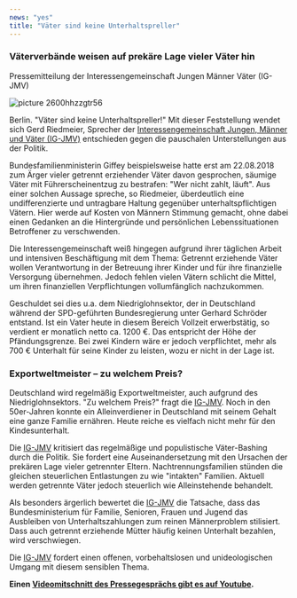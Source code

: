 ```yaml
---
news: "yes"
title: "Väter sind keine Unterhaltspreller"
---
```


<h3>Väterverbände weisen auf prekäre Lage vieler Väter hin</h3>
<p>Pressemitteilung der Interessengemeinschaft Jungen Männer Väter (IG-JMV) </p>
<p><img style="max-width: 100%" src="https://www.cuncti.net/images/picture-2600hhzzgtr56.jpg" alt="picture 2600hhzzgtr56" /></p>
<p>Berlin. "Väter sind keine Unterhaltspreller!" Mit dieser Feststellung wendet sich Gerd Riedmeier, Sprecher der <a href="https://www.ig-jungen-maenner-vaeter.de/">Interessengemeinschaft Jungen, Männer und Väter (IG-JMV)</a> entschieden gegen die pauschalen Unterstellungen aus der Politik.
</p>
<!--more-->
<p>Bundesfamilienministerin Giffey beispielsweise hatte erst am 22.08.2018 zum Ärger vieler getrennt erziehender Väter davon gesprochen, säumige Väter mit Führerscheinentzug zu bestrafen: "Wer nicht zahlt, läuft". Aus einer solchen Aussage spreche, so Riedmeier, überdeutlich eine undifferenzierte und untragbare Haltung gegenüber unterhaltspflichtigen Vätern. Hier werde auf Kosten von Männern Stimmung gemacht, ohne dabei einen Gedanken an die Hintergründe und persönlichen Lebenssituationen Betroffener zu verschwenden.&nbsp;</p>
<p>Die Interessengemeinschaft weiß hingegen aufgrund ihrer täglichen Arbeit und intensiven Beschäftigung mit dem Thema: Getrennt erziehende Väter wollen Verantwortung in der Betreuung ihrer Kinder und für ihre finanzielle Versorgung übernehmen. Jedoch fehlen vielen Vätern schlicht die Mittel, um ihren finanziellen Verpflichtungen vollumfänglich nachzukommen.</p>
<p>Geschuldet sei dies u.a. dem Niedriglohnsektor, der in Deutschland während der SPD-geführten Bundesregierung unter Gerhard Schröder entstand. Ist ein Vater heute in diesem Bereich Vollzeit erwerbstätig, so verdient er monatlich netto ca. 1200 €. Das entspricht der Höhe der Pfändungsgrenze. Bei zwei Kindern wäre er jedoch verpflichtet, mehr als 700 € Unterhalt für seine Kinder zu leisten, wozu er nicht in der Lage ist.</p>
<h3>Exportweltmeister – zu welchem Preis?</h3>
<p>Deutschland wird regelmäßig Exportweltmeister, auch aufgrund des Niedriglohnsektors. "Zu welchem Preis?" fragt die <a href="https://www.ig-jungen-maenner-vaeter.de/">IG-JMV</a>. Noch in den 50er-Jahren konnte ein Alleinverdiener in Deutschland mit seinem Gehalt eine ganze Familie ernähren. Heute reiche es vielfach nicht mehr für den Kindesunterhalt.</p>
<p>Die <a href="https://www.ig-jungen-maenner-vaeter.de/">IG-JMV</a> kritisiert das regelmäßige und populistische Väter-Bashing durch die Politik. Sie fordert eine Auseinandersetzung mit den Ursachen der prekären Lage vieler getrennter Eltern. Nachtrennungsfamilien stünden die gleichen steuerlichen Entlastungen zu wie "intakten" Familien. Aktuell werden getrennte Väter jedoch steuerlich wie Alleinstehende behandelt.</p>
<p>Als besonders ärgerlich bewertet die <a href="https://www.ig-jungen-maenner-vaeter.de/">IG-JMV</a> die Tatsache, dass das Bundesministerium für Familie, Senioren, Frauen und Jugend das Ausbleiben von Unterhaltszahlungen zum reinen Männerproblem stilisiert. Dass auch getrennt erziehende Mütter häufig keinen Unterhalt bezahlen, wird verschwiegen.</p>
<p>Die <a href="https://www.ig-jungen-maenner-vaeter.de/">IG-JMV</a> fordert einen offenen, vorbehaltslosen und unideologischen Umgang mit diesem sensiblen Thema.&nbsp;</p>
<p><strong>Einen <a href="https://youtu.be/TSsllOGw8uU">Videomitschnitt des Pressegesprächs gibt es auf Youtube</a>.</strong></p>
